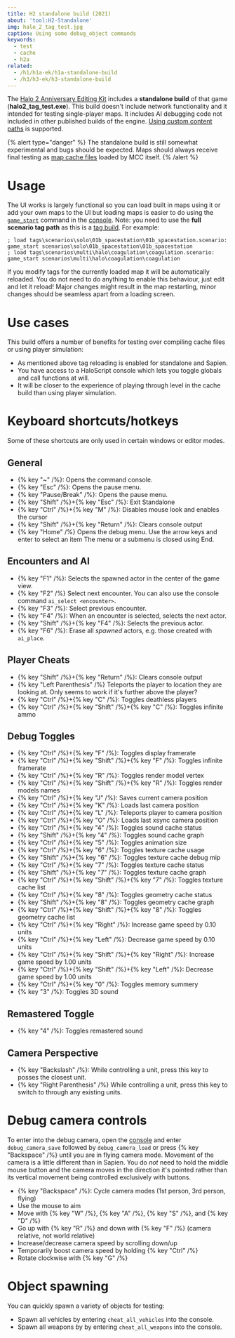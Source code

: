 ```yaml
---
title: H2 standalone build (2021)
about: 'tool:H2-Standalone'
img: halo_2_tag_test.jpg
caption: Using some debug_object commands
keywords:
  - test
  - cache
  - h2a
related:
  - /h1/h1a-ek/h1a-standalone-build
  - /h3/h3-ek/h3-standalone-build
---
```

The [Halo 2 Anniversary Editing Kit](~H2-EK) includes a **standalone build** of that game (**halo2_tag_test.exe**). This build doesn't include network functionality and it intended for testing single-player maps. It includes AI debugging code not included in other published builds of the engine.
[Using custom content paths](~mod-tools#using-custom-content-paths) is supported.

{% alert type="danger" %}
The standalone build is still somewhat experimental and bugs should be expected. Maps should always receive final testing as [map cache files](~map) loaded by MCC itself.
{% /alert %}

# Usage
The UI works is largely functional so you can load built in maps using it or add your own maps to the UI but loading maps is easier to do using the [`game_start`](~h1/scripting#functions-map-name) command in the [console](~developer-console). Note: you need to use the **full scenario tag path** as this is a [tag build](~blam#build-types). For example:

```consoleh2a
; load tags\scenarios\solo\01b_spacestation\01b_spacestation.scenario:
game_start scenarios\solo\01b_spacestation\01b_spacestation
; load tags\scenarios\multi\halo\coagulation\coagulation.scenario:
game_start scenarios\multi\halo\coagulation\coagulation
```

 If you modify tags for the currently loaded map it will be automatically reloaded. You do not need to do anything to enable this behaviour, just edit and let it reload!
 Major changes might result in the map restarting, minor changes should be seamless apart from a loading screen.

# Use cases
This build offers a number of benefits for testing over compiling cache files or using player simulation:

* As mentioned above tag reloading is enabled for standalone and Sapien.
* You have access to a HaloScript console which lets you toggle globals and call functions at will.
* It will be closer to the experience of playing through level in the cache build than using player simulation.

# Keyboard shortcuts/hotkeys
Some of these shortcuts are only used in certain windows or editor modes.

## General
* {% key "~" /%}: Opens the command console.
* {% key "Esc" /%}: Opens the pause menu.
* {% key "Pause/Break" /%}: Opens the pause menu.
* {% key "Shift" /%}+{% key "Esc" /%}: Exit Standalone
* {% key "Ctrl" /%}+{% key "M" /%}: Disables mouse look and enables the cursor
* {% key "Shift" /%}+{% key "Return" /%}: Clears console output
* {% key "Home" /%} Opens the debug menu. Use the arrow keys and <kdb>enter</kdb> to select an item The menu or a submenu is closed using <kdb>End</kdb>.

## Encounters and AI
* {% key "F1" /%}: Selects the spawned actor in the center of the game view.
* {% key "F2" /%} Select next encounter. You can also use the console command `ai_select <encounter>`.
* {% key "F3" /%}: Select previous encounter.
* {% key "F4" /%}: When an encounter is selected, selects the next actor.
* {% key "Shift" /%}+{% key "F4" /%}: Selects the previous actor.
* {% key "F6" /%}: Erase all _spawned_ actors, e.g. those created with `ai_place`.

## Player Cheats
* {% key "Shift" /%}+{% key "Return" /%}: Clears console output
* {% key "Left Parenthesis" /%} Teleports the player to location they are looking at. Only seems to work if it's further above the player?
* {% key "Ctrl" /%}+{% key "C" /%}: Toggles deathless players
* {% key "Ctrl" /%}+{% key "Shift" /%}+{% key "C" /%}: Toggles infinite ammo

## Debug Toggles
* {% key "Ctrl" /%}+{% key "F" /%}: Toggles display framerate
* {% key "Ctrl" /%}+{% key "Shift" /%}+{% key "F" /%}: Toggles infinite framerate
* {% key "Ctrl" /%}+{% key "R" /%}: Toggles render model vertex
* {% key "Ctrl" /%}+{% key "Shift" /%}+{% key "R" /%}: Toggles render models names
* {% key "Ctrl" /%}+{% key "J" /%}: Saves current camera position
* {% key "Ctrl" /%}+{% key "K" /%}: Loads last camera position
* {% key "Ctrl" /%}+{% key "L" /%}: Teleports player to camera position
* {% key "Ctrl" /%}+{% key "O" /%}: Loads last xsync camera position
* {% key "Ctrl" /%}+{% key "4" /%}: Toggles sound cache status
* {% key "Shift" /%}+{% key "4" /%}: Toggles sound cache graph
* {% key "Ctrl" /%}+{% key "5" /%}: Toggles animation size
* {% key "Ctrl" /%}+{% key "6" /%}: Toggles texture cache usage
* {% key "Shift" /%}+{% key "6" /%}: Toggles texture cache debug mip
* {% key "Ctrl" /%}+{% key "7" /%}: Toggles texture cache status
* {% key "Shift" /%}+{% key "7" /%}: Toggles texture cache graph
* {% key "Ctrl" /%}+{% key "Shift" /%}+{% key "7" /%}: Toggles texture cache list
* {% key "Ctrl" /%}+{% key "8" /%}: Toggles geometry cache status
* {% key "Shift" /%}+{% key "8" /%}: Toggles geometry cache graph
* {% key "Ctrl" /%}+{% key "Shift" /%}+{% key "8" /%}: Toggles geometry cache list
* {% key "Ctrl" /%}+{% key "Right" /%}: Increase game speed by 0.10 units
* {% key "Ctrl" /%}+{% key "Left" /%}: Decrease game speed by 0.10 units
* {% key "Ctrl" /%}+{% key "Shift" /%}+{% key "Right" /%}: Increase game speed by 1.00 units
* {% key "Ctrl" /%}+{% key "Shift" /%}+{% key "Left" /%}: Decrease game speed by 1.00 units
* {% key "Ctrl" /%}+{% key "0" /%}: Toggles memory summery
* {% key "3" /%}: Toggles 3D sound

## Remastered Toggle
* {% key "4" /%}: Toggles remastered sound

## Camera Perspective
* {% key "Backslash" /%}: While controlling a unit, press this key to posses the closest unit.
* {% key "Right Parenthesis" /%} While controlling a unit, press this key to switch to through any existing units.

# Debug camera controls
To enter into the debug camera, open the [console](~developer-console) and enter `debug_camera_save` followed by `debug_camera_load` or press {% key "Backspace" /%} until you are in flying camera mode. Movement of the camera is a little different than in Sapien. You do _not_ need to hold the middle mouse button and the camera moves in the direction it's pointed rather than its vertical movement being controlled exclusively with buttons.

* {% key "Backspace" /%}: Cycle camera modes (1st person, 3rd person, flying)
* Use the mouse to aim
* Move with {% key "W" /%}, {% key "A" /%}, {% key "S" /%}, and {% key "D" /%}
* Go up with {% key "R" /%} and down with {% key "F" /%} (camera relative, not world relative)
* Increase/decrease camera speed by scrolling down/up
* Temporarily boost camera speed by holding {% key "Ctrl" /%}
* Rotate clockwise with {% key "G" /%}

# Object spawning
You can quickly spawn a variety of objects for testing:

* Spawn all vehicles by entering `cheat_all_vehicles` into the console.
* Spawn all weapons by by entering `cheat_all_weapons` into the console.
